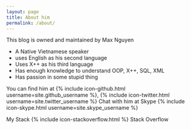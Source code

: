 ```yaml
---
layout: page
title: About him
permalink: /about/
---
```


This blog is owned and maintained by Max Nguyen

- A Native Vietnamese speaker
- uses English as his second language
- Uses X++ as his third language
- Has enough knowledge to understand OOP, X++, SQL, XML
- Has passion in some stupid thing

You can find him at {% include icon-github.html username=site.github_username %}, {% include icon-twitter.html username=site.twitter_username %} 
Chat with him at Skype {% include icon-skype.html username=site.skype_username %}

My Stack {% include icon-stackoverflow.html %} Stack Overflow
